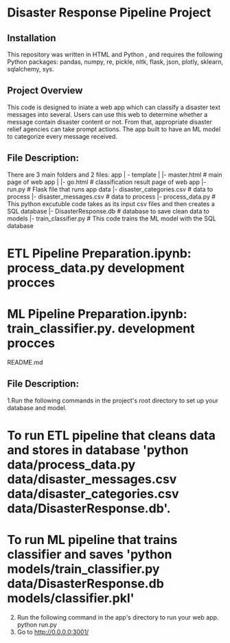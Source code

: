 # Disaster Response Pipeline Project
## Installation
This repository was written in HTML and Python , and requires the following Python packages: 
 pandas, numpy, re, pickle, nltk, flask, json, plotly, sklearn, sqlalchemy, sys.
## Project Overview
This code is designed to iniate a  web app which can classify a disaster text messages into several. Users can use this web to determine whether a message contain disaster content or not. From that, appropriate disaster relief agencies can take prompt actions.
The app built to have an ML model to categorize every message received.
## File Description:
There are 3 main folders and 2 files:
app
| - template
| |- master.html # main page of web app
| |- go.html # classification result page of web app
|- run.py # Flask file that runs app
data
|- disaster_categories.csv # data to process
|- disaster_messages.csv # data to process
|- process_data.py # This python excutuble code takes as its input csv files and then creates a SQL database
|- DisasterResponse.db # database to save clean data to
models
|- train_classifier.py # This code trains the ML model with the SQL database
# ETL Pipeline Preparation.ipynb: process_data.py development procces
# ML Pipeline Preparation.ipynb: train_classifier.py. development procces
README.md
## File Description:
1.Run the following commands in the project's root directory to set up your database and model.
# To run ETL pipeline that cleans data and stores in database 'python data/process_data.py data/disaster_messages.csv data/disaster_categories.csv data/DisasterResponse.db'.
# To run ML pipeline that trains classifier and saves 'python models/train_classifier.py data/DisasterResponse.db models/classifier.pkl'
2. Run the following command in the app's directory to run your web app. python run.py
3. Go to http://0.0.0.0:3001/


